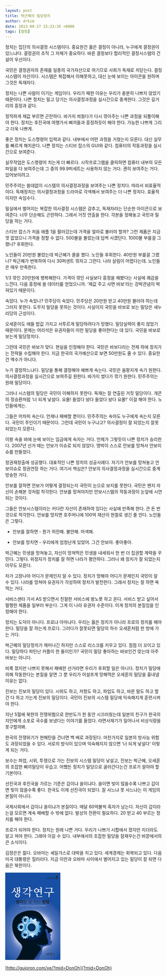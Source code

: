 ```yaml
---
layout: post
title: 박근혜의 밀당정치
author: drkim
date: 2013-09-27 15:23:35 +0900
tags: [컬럼]
---
```

  


정치는 집단의 의사결정 시스템이다. 중요한건 옳은 결정이 아니라, 누구에게 결정권이 있느냐다. 결정권의 조직 그 자체가 중요하다. 바른 결정보다 합리적인 결정시스템의 건설이 우선이다. 

  


국민은 결정권자의 존재를 일종의 국가자산으로 여기므로 사회가 독재로 치닫는다. 결정시스템이 자산이다. 시스템은 복잡해서 이해못하고, 대신 눈에 보이는 아이콘을 원하며 그것은 독재자다. 

  


정치는 나쁜 사람이 이기는 게임이다. 우리가 패한 이유는 우리가 충분히 나쁘지 않았기 때문이다. 나쁜 정치는 밀고 당기는 의사결정과정을 실시간으로 중계한다. 그것은 길거리의 흥정과 같다. 

  


정직하게 제값 부르면 곤란하다. 바가지 씌웠다가 다시 깎아주는 나쁜 과정을 되풀이해야 한다. 정치는 후진국에 여행가서 삐끼들과 흥정하듯이 해야 한다. 가능한 나쁘게 그리고 더욱 나쁘게. 

  


좋은 정치는 도스명령어 입력과 같다. 내부에서 어떤 과정을 거쳤는지 모른다. 대신 실무를 빠르게 해치운다. 나쁜 정치는 스티브 잡스의 GUI와 같다. 컴퓨터의 작동과정을 실시간으로 보여준다. 

  


실무작업은 도스명령어 치는게 더 빠르다. 시작프로그램을 클릭하면 컴퓨터 내부의 모든 파일을 다 보여주는데 그 중의 99.9퍼세트는 사용하지 않는 거다. 괜히 보여주는 거다. 있어보이려고.

  


민주주의는 쓸데없이 시스템의 의사결정과정을 보여주는 나쁜 정치다. 따라서 비효율적이다. 독재정치는 의사결정과정을 드라마로 각색해서 보여주는 더 나쁜 정치다. 효율적이지만 속임수다. 

  


밀실에서 벌어지는 복잡한 의사결정 시스템은 감추고, 독재자라는 단순한 아이콘으로 보여준다. 너무 단순해도 곤란하다. 그래서 거짓 연출을 한다. 각본을 정해놓고 국민과 밀당을 하는 거다.

  


스티브 잡스가 처음 애플 1을 팔러갔는데 가격을 얼마로 불러야 할까? 그런 제품은 지금껏 없었으니 가격을 정할 수 없다. 500불을 불렀는데 덥썩 사겠단다. 1000불 부를걸 그랬나? 후회한다.

  


노인들이 20만원 불렀는데 박근혜가 콜을 했다. 노인들 후회한다. 40만원 부를걸 그랬나? 박근혜가 번복하여 다시 30퍼센트 깎자고 그런다. 나라 살림이 어렵다는데. 노인들은 매우 만족한다. 

  


1/3 깎인 20만원에 행복해한다. 가격이 깎인 사실보다 흥정을 해봤다는 사실에 쾌감을 느낀다. 다음 흥정에 쓸 데이터를 얻었으니까. ‘제값 주고 사면 바보’라는 강박관념이 박혀있기 때문이다. 

  


속았다. 누가 속았나? 민주당이 속았다. 민주당은 20만원 받고 40만원 불러야 하는데 그러지 못한다. 도무지 밀당을 못하는 것이다. 사실이지 국민을 바보로 보는 밀당은 새누리당의 근성이다. 

  


오세훈이도 애들 밥값 가지고 서투르게 밀당하려다가 망했다. 밀당실력이 좋지 않았기 때문이다. 문제는 어리석은 유권자들이 이런 밀당을 좋아한다는 데 있다. 국민을 바보로 보는게 밀당정치다.

  


그런데 국민은 바보가 맞다. 현실을 인정해야 한다. 국민은 바보다라는 전제 하에 정치가는 전략을 수립해야 한다. 지금 한국의 국가예산으로 보면 50만원도 줄 수 있다. 중요한건 액수가 아니다. 

  


누가 결정하느냐다. 밀당을 통해 결정해야 예쁘게 속는다. 국민은 옴팡지게 속기 원한다. 의사결정과정을 실시간으로 보여주길 원한다. 바가지 썼다가 깎기 원한다. 민주주의는 원래 밀당이다. 

  


그러나 시스템의 밀당은 국민이 이해하지 못한다. 독재는 잘 연출된 거짓 밀당이다. 개콘의 정승환처럼 ‘너 되게 낯설다. 요물! 들었다 놨다 들었다 놨다 요물!’ 이걸 해야 한다. 노인들에게는.

  


그들은 어차피 속는다. 언제나 패배할 뿐이다. 민주주의는 속아도 누구에게 속는지 모른다. 국민이 주인이기 때문이다. 그런데 국민이 누구냐고? 의사결정이 잘 되었는지 잘못되었는지 모른다. 

  


이왕 속을 바에 눈에 보이는 임금에게 속자는 거다. 언제가 그렇듯이 나쁜 정치가 승리한다. 2007년 선거 때는 안보가 이슈로 되지 않았다. 명박이 스스로 안보를 망쳐서 안보이슈를 만들었다. 

  


정권재창출에 성공했다. 대표적인 나쁜 정치의 성공사례다. 자기가 안보를 망쳐놓고 안보이슈로 정권연장 하는 거다. 여기서 핵심은? 안보의 의사결정과정을 실시간으로 중계방송한 거다. 

  


안보를 잘하면 안보가 어떻게 결정되는지 국민이 눈으로 보지를 못한다. 국민은 왠지 자신이 손해본 것처럼 착각한다. 안보를 망쳐야지만 안보시스템의 작동과정이 눈앞에 시연되는 것이다. 

  


그들은 안보시스템이라는 커다란 자산이 존재하여 있다는 사실에 만족해 한다. 큰 돈 번 것으로 착각한다. 안보를 망치면 호주머니에 100억 재산이 현찰로 생긴 줄 안다. 노인들은 그렇다. 

  


* 안보를 잘하면 - 뭔가 허전해. 불안해. 어색해.

* 안보를 망치면 - 우리에게 엄청난게 있었어. 그건 안보야. 좋아좋아. 

  


박근혜는 민생을 망쳐놓고, 자신이 망쳐먹은 민생을 내세워서 한 번 더 집권할 계략을 꾸민다. 그렇다. 위정자가 정치를 잘 하면 나라가 평안하다. 그러나 왜 정치가 잘 되었는지 아무도 모른다. 

  


차가 고장나야 어디가 문제인지 알 수 있다. 정치가 망해야 어디가 문제인지 국민이 알 수 있다. 나라를 망쳐야 유권자가 각성하여 정치가 발전한다. 그래서 정치는 잘 하면 욕 먹는 거다. 

  


서비스센타 가서 AS 받으면서 친절한 서비스에 왕노릇 하고 온다. 서비스 받고 싶어서 멀쩡한 제품을 일부러 부순다. 그게 이 나라 유권자 수준이다. 이게 정치의 본질임을 인정해야 한다. 

  


정치는 도덕이 아니다. 프로냐 아마냐다. 우리는 옳은 정치가 아니라 프로의 정치를 해야 한다. 밀당을 잘 하는게 프로다. 그러다가 잘못되면 밀당의 하수 오세훈처럼 한 방에 가는 거다. 

  


박근혜의 밀당정치가 재미나긴 하지만 스스로 리스크를 키우고 있다. 점점 더 꼬이고 있다. 밀당하다 파탄난 커플이 한 둘이인가? 국민이 밀당 좋아하는 바보인건 맞는데 아주 바보는 아니다.

  


비록 졌지만 나쁘지 못해서 패배한 선거라면 우리가 후회할 일은 아니다. 정치가 밀당에 의해 작동한다는 본질을 알면 그 뿐 우리가 어설프게 망해먹은 오세훈의 밀당을 흉내낼 이유는 없다. 

  


진보는 진보의 밀당이 있다. 시위도 하고, 저항도 하고, 파업도 하고, 바른 말도 하고 할건 다 하고 가는게 진보의 밀당이다. 국민이 진보의 시스템 밀당에 익숙해지게 훈련시켜야 한다. 

  


지난 5월에 북한의 전쟁위협으로 한반도가 한 동안 시끄러웠는데 일본의 친구가 한국의 지인에게 소포로 국수를 보냈다는 이야기를 들었다. 라면사재기가 일어나서 비상식량을 못구할까봐. 

  


한국의 전쟁위기가 현해탄을 건너면 백 배로 과장된다. 마찬가지로 일본의 방사능 위험도 과장되었을 수 있다. 서로의 방식이 있으며 익숙해지지 않으면 ‘너 되게 낯설다’ 이렇게 되는 거다.

  


보수는 파업, 시위, 투쟁으로 가는 진보의 시스템 밀당이 낯설고, 진보는 박근혜, 오세훈의 조잡한 삐끼밀당이 우습고. 어쨌든 정치가 밀당으로 굴러간다는건 프로가 알아야 할 기본이다. 

  


선진국과 후진국을 가르는 기준은 갑이냐 을이냐다. 을이면 빚이 많을수록 나쁘고 갑이면 빚이 많을수록 좋다. 한국도 이제 선진국이 되었다. 잘 사느냐 못 사느냐는 이 게임의 본질이 아니다. 

  


국제사회에서 갑이냐 을이냐가 본질이다. 매달 60억불씩 흑자가 남는다. 자신이 갑이라는걸 모르면 계속 패배할 수 밖에 없다. 발상의 전환이 필요하다. 20 받고 40 부르는 정치를 해야 한다. 

  


프로가 되어야 한다. 정치는 원래 나쁜 거다. 우리가 나쁘기 시합에서 졌지만 지더라도 알고 져야 한다. 그래야 이길 수 있다. 내부에서의 조잡한 밀당을 잠재우는건 바깥에서의 큰 소식이다. 

  


김정은은 젊다. 오바마는 셰일가스로 대박을 치고 있다. 세계경제는 회복되고 있다. 다음 미국 대통령은 힐러리다. 지금 이란과 오바마 사이에서 벌어지고 있는 밀당이 잘 되면 다음은 북한이다. 

  



 ![](/files/attach/images/199/808/391/bookcover08.gif) 

[http://gujoron.com/xe/?mid=DonOh](?mid=DonOh)